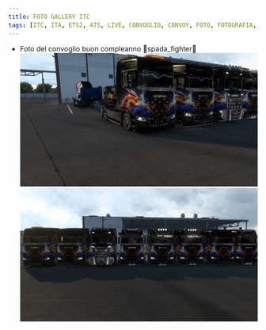 ```yaml
---
title: FOTO GALLERY ITC
tags: [ITC, ITA, ETS2, ATS, LIVE, CONVOGLIO, CONVOY, FOTO, FOTOGRAFIA, CAMION]
---
```



- Foto del convoglio buon compleanno 🎂spada_fighter🎂
![IMG1](./20231221230343_1.jpg)
![IMG2](./20231221230351_1.jpg)